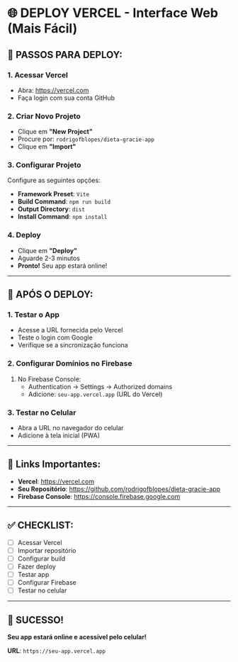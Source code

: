 # 🌐 **DEPLOY VERCEL - Interface Web (Mais Fácil)**

## 🚀 **PASSOS PARA DEPLOY:**

### **1. Acessar Vercel**
- Abra: https://vercel.com
- Faça login com sua conta GitHub

### **2. Criar Novo Projeto**
- Clique em **"New Project"**
- Procure por: `rodrigofblopes/dieta-gracie-app`
- Clique em **"Import"**

### **3. Configurar Projeto**
Configure as seguintes opções:
- **Framework Preset**: `Vite`
- **Build Command**: `npm run build`
- **Output Directory**: `dist`
- **Install Command**: `npm install`

### **4. Deploy**
- Clique em **"Deploy"**
- Aguarde 2-3 minutos
- **Pronto!** Seu app estará online!

---

## 📱 **APÓS O DEPLOY:**

### **1. Testar o App**
- Acesse a URL fornecida pelo Vercel
- Teste o login com Google
- Verifique se a sincronização funciona

### **2. Configurar Domínios no Firebase**
1. No Firebase Console:
   - Authentication → Settings → Authorized domains
   - Adicione: `seu-app.vercel.app` (URL do Vercel)

### **3. Testar no Celular**
- Abra a URL no navegador do celular
- Adicione à tela inicial (PWA)

---

## 🔗 **Links Importantes:**

- **Vercel**: https://vercel.com
- **Seu Repositório**: https://github.com/rodrigofblopes/dieta-gracie-app
- **Firebase Console**: https://console.firebase.google.com

---

## ✅ **CHECKLIST:**

- [ ] Acessar Vercel
- [ ] Importar repositório
- [ ] Configurar build
- [ ] Fazer deploy
- [ ] Testar app
- [ ] Configurar Firebase
- [ ] Testar no celular

---

## 🎉 **SUCESSO!**

**Seu app estará online e acessível pelo celular!**

**URL**: `https://seu-app.vercel.app`
